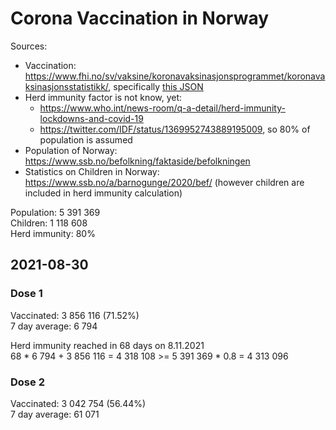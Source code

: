 # Corona Vaccination in Norway

Sources:

- Vaccination: <https://www.fhi.no/sv/vaksine/koronavaksinasjonsprogrammet/koronavaksinasjonsstatistikk/>, specifically [this JSON](https://www.fhi.no/api/chartdata/api/99119)
- Herd immunity factor is not know, yet:
  - <https://www.who.int/news-room/q-a-detail/herd-immunity-lockdowns-and-covid-19>
  - <https://twitter.com/IDF/status/1369952743889195009>, so 80% of population is assumed
- Population of Norway: <https://www.ssb.no/befolkning/faktaside/befolkningen>
- Statistics on Children in Norway: https://www.ssb.no/a/barnogunge/2020/bef/ (however children are included in herd immunity calculation)

Population: 5 391 369  
Children: 1 118 608  
Herd immunity: 80%  

## 2021-08-30

### Dose 1

Vaccinated: 3 856 116 (71.52%)  
7 day average: 6 794

Herd immunity reached in 68 days on 8.11.2021  
68 * 6 794 + 3 856 116 = 4 318 108 >= 5 391 369 * 0.8 = 4 313 096

### Dose 2

Vaccinated: 3 042 754 (56.44%)  
7 day average: 61 071

